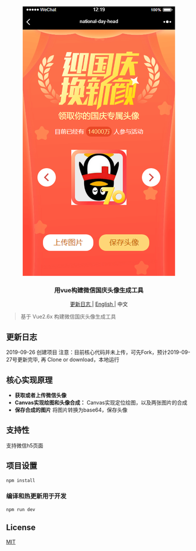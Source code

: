 <p align="center">
<img src="./src/assets/title.png" alt="mark text" width="414" height="733">
</p>

<h3 align="center">用vue构建微信国庆头像生成工具</h3>

<p align="center">
  <a href="">
    更新日志
  </a>
  <span> | </span>
  <a href="./README_EN.md">
    English
  </a>
  <span> | </span>
  <a>
    中文
  </a>
</p>

> 基于 Vue2.6x 构建微信国庆头像生成工具

## 更新日志

2019-09-26 创建项目 
注意：目前核心代码并未上传，可先Fork，预计2019-09-27号更新完毕, 再 Clone or download，本地运行


## 核心实现原理

- **获取或者上传微信头像** 
- **Canvas实现绘图和头像合成：** Canvas实现定位绘图，以及两张图片的合成
- **保存合成的图片** 将图片转换为base64，保存头像

## 支持性

支持微信h5页面

## 项目设置
```
npm install
```

### 编译和热更新用于开发
```
npm run dev
```

## License

[MIT](http://opensource.org/licenses/MIT)
